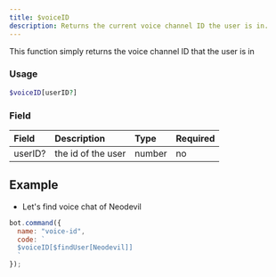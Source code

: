 ```yaml
---
title: $voiceID
description: Returns the current voice channel ID the user is in.
---
```


This function simply returns the voice channel ID that the user is in

### Usage

```php
$voiceID[userID?]
```

### Field

| Field | Description | Type | Required |
| :--- | :--- | :--- | :--- |
| userID? | the id of the user | number | no |


## Example 

* Let's find voice chat of Neodevil

```javascript
bot.command({
  name: "voice-id",
  code: `
  $voiceID[$findUser[Neodevil]]
  `
});
```
